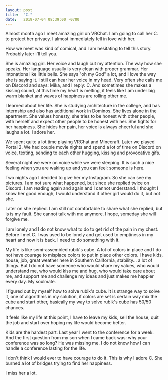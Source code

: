 ```yaml
---
layout: post
title:  "C."
date:   2019-07-04 08:39:00 -0700
---
```


Almost month ago I meet amazing girl on VRChat. I am going to call her C. to protect her privacy. I almost immediately fell in love with her.

How we meet was kind of comical, and I am hesitating to tell this story. Probably later I'll tell you.

She is amazing girl. Her voice and laugh cut my attention. The way how she speaks. Her language usually is very clean with proper grammar. Her intonations like little bells. She says "oh my God" a lot, and I love the way she is saying it. I still can hear her voice in my head. Very often she calls me on Discord and says: Mika, and I reply: C. And sometimes she makes a kissing sound, at this time my heart is melting, it feels like I am under big warm blanket and waves of happiness are rolling other me.

I learned about her life. She is studying architecture in the college, and has internship and also has additional work in Dominos. She lives alone in the apartment. She values honesty, she tries to be honest with other people, with herself and expect other people to be honest with her. She fights for her happiness. She hides her pain, her voice is always cheerful and she laughs a lot. I adore her.

We spent quite a lot time playing VRChat and Minecraft. Later we played Portal 2. We had couple movie nights and spend a lot of time on Discord on voice, texting, sending to each other hugging, kissing and provocative gifs.

Several night we were on voice while we were sleeping. It is such a nice feeling when you are waking up and you can feel: someone is here.

Two nights ago I decided to give her my Instagram. So she can see my pictures. I am not sure what happened, but since she replied twice on Discord. I am reading again and again and I cannot understand. I thought I know her good enough, I would understand if other girl would do it, but not she.

Later on she replied. I am still not comfortable to share what she replied, but is is my fault. She cannot talk with me anymore. I hope, someday she will forgive me.

I am lonely and I do not know what to do to get rid of the pain in my chest. Before I met C. I was used to be lonely and get used to emptiness in my heart and now it is back. I need to do something with it.

My life is like semi-assembled rubik's cube. A lot of colors in place and I do not have courage to misplace colors to put in place other colors. I have kids, house, job, great weather here in Southern California, stability... a lot of things. But I do not have someone who would share my values, who would understand me, who would kiss me and hug, who would take care about me, and support me and challenge my ideas and just makes me happier every day. My soulmate.

I figured out by myself how to solve rubik's cube. It is strange way to solve it, one of algorithms in my solution, if colors are set is certain way mix the cube and start other, basically my way to solve rubik's cube has 50/50 chances.

It feels like my life at this point, I have to leave my kids, sell the house, quit the job and start over hoping my life would become better.

Kids are the hardest part. Last year I went to the conference for a week. And the first question from my son when I came back was: why your conference was so long? He was missing me. I do not know how I can handle a conference lasting for the life.

I don't think I would ever to have courage to do it. This is why I adore C. She burned a lot of bridges trying to find her happiness.

I miss her a lot.





